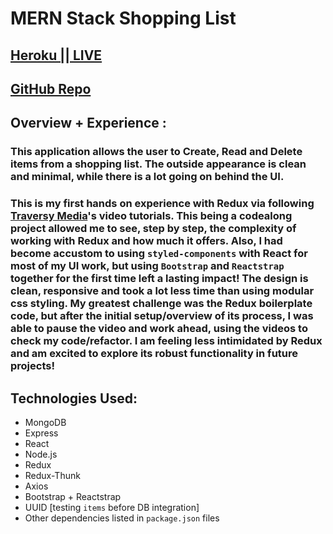 # MERN Stack Shopping List

## [Heroku || LIVE](https://serene-sands-95941.herokuapp.com/)
## [GitHub Repo](https://github.com/grantspell/mern-shoppingList)

## Overview + Experience :
### This application allows the user to Create, Read and Delete items from a shopping list. The outside appearance is clean and minimal, while there is a lot going on behind the UI.
### This is my first hands on experience with Redux via following [Traversy Media](https://www.youtube.com/user/TechGuyWeb)'s video tutorials. This being a codealong project allowed me to see, step by step, the complexity of working with Redux and how much it offers. Also, I had become accustom to using `styled-components` with React for most of my UI work, but using `Bootstrap` and `Reactstrap` together for the first time left a lasting impact! The design is clean, responsive and took a lot less time than using modular css styling. My greatest challenge was the Redux boilerplate code, but after the initial setup/overview of its process, I was able to pause the video and work ahead, using the videos to check my code/refactor. I am feeling less intimidated by Redux and am excited to explore its robust functionality in future projects!

## Technologies Used:
* MongoDB
* Express
* React
* Node.js
* Redux
* Redux-Thunk
* Axios
* Bootstrap + Reactstrap
* UUID [testing `items` before DB integration]
* Other dependencies listed in `package.json` files 
